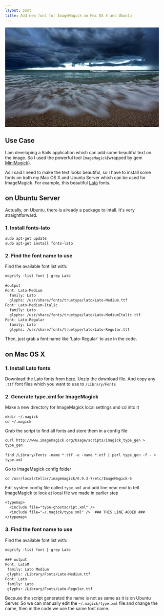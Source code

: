 ```yaml
---
layout: post
title: Add new font for ImageMagick on Mac OS X and Ubuntu
---
```


![](/images/Bing_707.JPG)


## Use Case

I am developing a Rails application which can add some beautiful text on the image. So I used the powerful tool `ImageMagick`(wrapped by gem [MiniMagick](https://github.com/minimagick/minimagick)).

As I said I need to make the text looks beautiful, so I have to install some fonts on both my Mac OS X and Ubuntu Server which can be used for ImageMagick. For example, this beautiful [Lato](http://www.latofonts.com/) fonts.

## on Ubuntu Server

Actually, on Ubuntu, there is already a package to intall. It's very straightforward.

### 1. Install fonts-lato

	sudo apt-get update
	sudo apt-get install fonts-lato

### 2. Find the font name to use
	
Find the available font list with:
	
	mogrify -list font | grep Lato
	
	#output
	Font: Lato-Medium
	  family: Lato
	  glyphs: /usr/share/fonts/truetype/lato/Lato-Medium.ttf
	Font: Lato-Medium-Italic
	  family: Lato
	  glyphs: /usr/share/fonts/truetype/lato/Lato-MediumItalic.ttf
	Font: Lato-Regular
	  family: Lato
	  glyphs: /usr/share/fonts/truetype/lato/Lato-Regular.ttf

Then, just grab a font name like 'Lato-Regular' to use in the code.

## on Mac OS X

### 1. Install Lato fonts

Download the Lato fonts from [here](http://www.latofonts.com/lato-free-fonts/#download). Unzip the download file. And copy any `.ttf` font files which you want to use to `/Library/Fonts`

### 2. Generate type.xml for ImageMagick

Make a new directory for ImageMagick local settings and cd into it

	mkdir ~/.magick
	cd ~/.magick
	
Grab the script to find all fonts and store them in a config file

	curl http://www.imagemagick.org/Usage/scripts/imagick_type_gen > type_gen
	
	find /Library/Fonts -name *.ttf -o -name *.otf | perl type_gen -f - > type.xml
	
Go to ImageMagick config folder

	cd /usr/local/Cellar/imagemagick/6.9.3-7/etc/ImageMagick-6
	
Edit system config file called `type.xml` and add line near end to tell ImageMagick to look at local file we made in earlier step

	<typemap>
	  <include file="type-ghostscript.xml" />
	  <include file="~/.magick/type.xml" />  ### THIS LINE ADDED ### 
	</typemap>

### 3. Find the font name to use

Find the available font list with:

	mogrify -list font | grep Lato
	
	### output
	Font: LatoM
     family: Lato Medium
     glyphs: /Library/Fonts/Lato-Medium.ttf
	Font: Lato
     family: Lato
     glyphs: /Library/Fonts/Lato-Regular.ttf
     
Because the script generated the name is not as same as it is on Ubuntu Server. So we can manually edit the `~/.magick/type.xml` file and change the name, then in the code we use the same font name.
